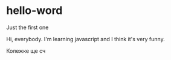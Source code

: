 # hello-word
Just the first one 

Hi, everybody.
I'm learning javascript and I think it's very funny.

Колежке ще сч
